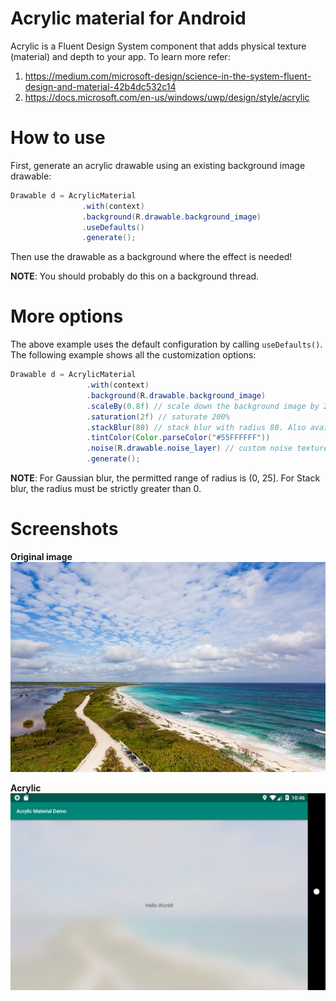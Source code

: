# Acrylic material for Android
Acrylic is a Fluent Design System component that adds physical texture
(material) and depth to your app. To learn more refer:
1. https://medium.com/microsoft-design/science-in-the-system-fluent-design-and-material-42b4dc532c14
2. https://docs.microsoft.com/en-us/windows/uwp/design/style/acrylic

# How to use
First, generate an acrylic drawable using an existing background image
drawable:
```java
Drawable d = AcrylicMaterial
                .with(context)
                .background(R.drawable.background_image)
                .useDefaults()
                .generate();
```

Then use the drawable as a background where the effect is needed!

**NOTE**: You should probably do this on a background thread.

# More options
The above example uses the default configuration by calling `useDefaults()`. The
following example shows all the customization options:

```java
Drawable d = AcrylicMaterial
                 .with(context)
                 .background(R.drawable.background_image)
                 .scaleBy(0.8f) // scale down the background image by 20%
                 .saturation(2f) // saturate 200%
                 .stackBlur(80) // stack blur with radius 80. Also available: gaussianBlur(25f)
                 .tintColor(Color.parseColor("#55FFFFFF"))
                 .noise(R.drawable.noise_layer) // custom noise texture
                 .generate();
```

**NOTE**: For Gaussian blur, the permitted range of radius is (0, 25]. For Stack
blur, the radius must be strictly greater than 0.

# Screenshots
**Original image**
![original](app/src/main/res/drawable/background_image.png)

**Acrylic**
![acrylic](screenshot.png)

